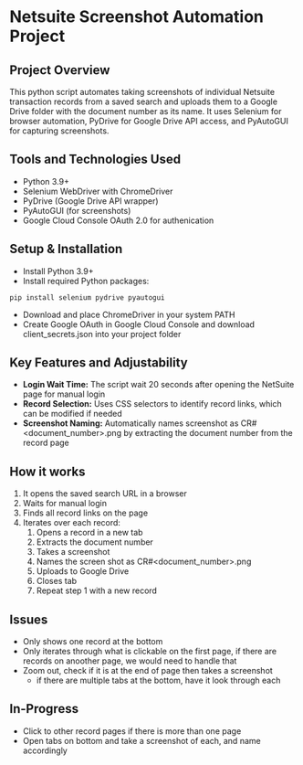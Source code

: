 # Netsuite Screenshot Automation Project

## Project Overview

This python script automates taking screenshots of individual Netsuite transaction records from a saved search and uploads them to a Google Drive folder with the document number as its name. It uses Selenium for browser automation, PyDrive for Google Drive API access, and PyAutoGUI for capturing screenshots.

## Tools and Technologies Used
- Python 3.9+
- Selenium WebDriver with ChromeDriver
- PyDrive (Google Drive API wrapper)
- PyAutoGUI (for screenshots)
- Google Cloud Console OAuth 2.0 for authenication


## Setup & Installation
- Install Python 3.9+
- Install required Python packages: 
```shell
pip install selenium pydrive pyautogui
```
- Download and place ChromeDriver in your system PATH
- Create Google OAuth in Google Cloud Console and download client_secrets.json into your project folder

## Key Features and Adjustability
- **Login Wait Time:** The script wait 20 seconds after opening the NetSuite page for manual login
- **Record Selection:** Uses CSS selectors to identify record links, which can be modified if needed
- **Screenshot Naming:** Automatically names screenshot as CR#<document_number>.png by extracting the document number from the record page

## How it works
1. It opens the saved search URL in a browser
2. Waits for manual login
3. Finds all record links on the page
4. Iterates over each record: 
    1. Opens a record in a new tab
    2. Extracts the document number
    3. Takes a screenshot
    4. Names the screen shot as CR#<document_number>.png
    5. Uploads to Google Drive
    6. Closes tab
    7. Repeat step 1 with a new record

## Issues
- Only shows one record at the bottom
- Only iterates through what is clickable on the first page, if there are records on anoother page, we would need to handle that
- Zoom out, check if it is at the end of page then takes a screenshot
    - if there are multiple tabs at the bottom, have it look through each

## In-Progress
- Click to other record pages if there is more than one page
- Open tabs on bottom and take a screenshot of each, and name accordingly

